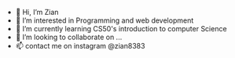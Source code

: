 - 👋 Hi, I’m Zian
- 👀 I’m interested in Programming and web development
- 🌱 I’m currently learning CS50's introduction to computer Science
- 💞️ I’m looking to collaborate on ...
- 📫 contact me on instagram @zian8383

<!---
hawk83/hawk83 is a ✨ special ✨ repository because its `README.md` (this file) appears on your GitHub profile.
You can click the Preview link to take a look at your changes.
--->
